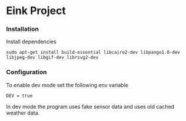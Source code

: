 # Eink Project

### Installation

Install dependencies

```
sudo apt-get install build-essential libcairo2-dev libpango1.0-dev libjpeg-dev libgif-dev librsvg2-dev
```

### Configuration

To enable dev mode set the following env variable

```
DEV = true
```

In dev mode the program uses fake sensor data and uses old cached weather data.

